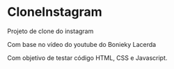 # CloneInstagram
Projeto de clone do instagram

Com base no vídeo do youtube do
Bonieky Lacerda

Com objetivo de testar código HTML, CSS e Javascript.
